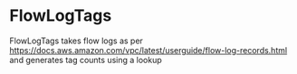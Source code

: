 # FlowLogTags
FlowLogTags takes flow logs as per  https://docs.aws.amazon.com/vpc/latest/userguide/flow-log-records.html  and generates tag counts using a lookup
